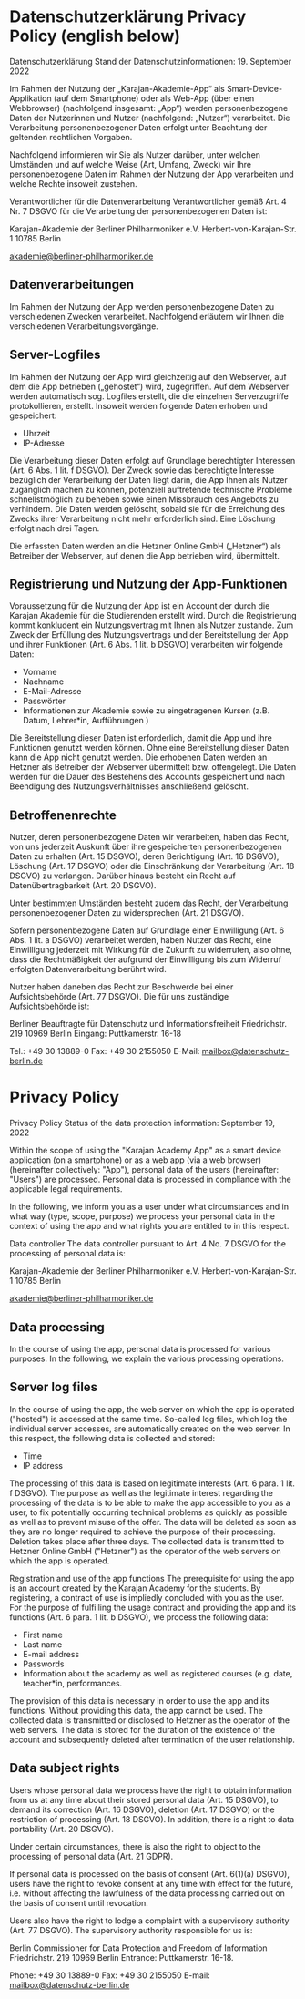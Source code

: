 # Datenschutzerklärung Privacy Policy (english below)

Datenschutzerklärung
Stand der Datenschutzinformationen: 19. September 2022

Im Rahmen der Nutzung der „Karajan-Akademie-App“ als Smart-Device-Applikation (auf dem Smartphone) oder als Web-App (über einen Webbrowser) (nachfolgend insgesamt: „App“) werden personenbezogene Daten der Nutzerinnen und Nutzer (nachfolgend: „Nutzer“) verarbeitet. Die Verarbeitung personenbezogener Daten erfolgt unter Beachtung der geltenden rechtlichen Vorgaben. 

Nachfolgend informieren wir Sie als Nutzer darüber, unter welchen Umständen und auf welche Weise (Art, Umfang, Zweck) wir Ihre personenbezogene Daten im Rahmen der Nutzung der App verarbeiten und welche Rechte insoweit zustehen. 

Verantwortlicher für die Datenverarbeitung
Verantwortlicher gemäß Art. 4 Nr. 7 DSGVO für die Verarbeitung der personenbezogenen Daten ist:

Karajan-Akademie der Berliner Philharmoniker e.V.
Herbert-von-Karajan-Str. 1
10785 Berlin

akademie@berliner-philharmoniker.de

## Datenverarbeitungen
Im Rahmen der Nutzung der App werden personenbezogene Daten zu verschiedenen Zwecken verarbeitet. Nachfolgend erläutern wir Ihnen die verschiedenen Verarbeitungsvorgänge.

## Server-Logfiles
Im Rahmen der Nutzung der App wird gleichzeitig auf den Webserver, auf dem die App betrieben („gehostet“) wird, zugegriffen. Auf dem Webserver werden automatisch sog. Logfiles erstellt, die die einzelnen Serverzugriffe protokollieren, erstellt. Insoweit werden folgende Daten erhoben und gespeichert:

- Uhrzeit
- IP-Adresse 

Die Verarbeitung dieser Daten erfolgt auf Grundlage berechtigter Interessen (Art. 6 Abs. 1 lit. f DSGVO). Der Zweck sowie das berechtigte Interesse bezüglich der Verarbeitung der Daten liegt darin, die App Ihnen als Nutzer zugänglich machen zu können, potenziell auftretende technische Probleme schnellstmöglich zu beheben sowie einen Missbrauch des Angebots zu verhindern. Die Daten werden gelöscht, sobald sie für die Erreichung des Zwecks ihrer Verarbeitung nicht mehr erforderlich sind. Eine Löschung erfolgt nach drei Tagen. 

Die erfassten Daten werden an die Hetzner Online GmbH („Hetzner“) als Betreiber der Webserver, auf denen die App betrieben wird, übermittelt. 

## Registrierung und Nutzung der App-Funktionen
Voraussetzung für die Nutzung der App ist ein Account der durch die Karajan Akademie für die Studierenden erstellt wird. Durch die Registrierung kommt konkludent ein Nutzungsvertrag mit Ihnen als Nutzer zustande. Zum Zweck der Erfüllung des Nutzungsvertrags und der Bereitstellung der App und ihrer Funktionen (Art. 6 Abs. 1 lit. b DSGVO) verarbeiten wir folgende Daten:

- Vorname
- Nachname
- E-Mail-Adresse
- Passwörter
- Informationen zur Akademie sowie zu eingetragenen Kursen (z.B. Datum, Lehrer*in, Aufführungen )

Die Bereitstellung dieser Daten ist erforderlich, damit die App und ihre Funktionen genutzt werden können. Ohne eine Bereitstellung dieser Daten kann die App nicht genutzt werden. Die erhobenen Daten werden an Hetzner als Betreiber der Webserver übermittelt bzw. offengelegt. Die Daten werden für die Dauer des Bestehens des Accounts gespeichert und nach Beendigung des Nutzungsverhältnisses anschließend gelöscht.


## Betroffenenrechte
Nutzer, deren personenbezogene Daten wir verarbeiten, haben das Recht, von uns jederzeit Auskunft über ihre gespeicherten personenbezogenen Daten zu erhalten (Art. 15 DSGVO), deren Berichtigung (Art. 16 DSGVO), Löschung (Art. 17 DSGVO) oder die Einschränkung der Verarbeitung (Art. 18 DSGVO) zu verlangen. Darüber hinaus besteht ein Recht auf Datenübertragbarkeit (Art. 20 DSGVO).

Unter bestimmten Umständen besteht zudem das Recht, der Verarbeitung personenbezogener Daten zu widersprechen (Art. 21 DSGVO). 

Sofern personenbezogene Daten auf Grundlage einer Einwilligung (Art. 6 Abs. 1 lit. a DSGVO) verarbeitet werden, haben Nutzer das Recht, eine Einwilligung jederzeit mit Wirkung für die Zukunft zu widerrufen, also ohne, dass die Rechtmäßigkeit der aufgrund der Einwilligung bis zum Widerruf erfolgten Datenverarbeitung berührt wird.

Nutzer haben daneben das Recht zur Beschwerde bei einer Aufsichtsbehörde (Art. 77 DSGVO). Die für uns zuständige Aufsichtsbehörde ist:

Berliner Beauftragte für Datenschutz und Informationsfreiheit
Friedrichstr. 219
10969 Berlin
Eingang: Puttkamerstr. 16-18

Tel.: +49 30 13889-0
Fax: +49 30 2155050
E-Mail: mailbox@datenschutz-berlin.de


# Privacy Policy 

Privacy Policy Status of the data protection information: September 19, 2022

Within the scope of using the "Karajan Academy App" as a smart device application (on a smartphone) or as a web app (via a web browser) (hereinafter collectively: "App"), personal data of the users (hereinafter: "Users") are processed. Personal data is processed in compliance with the applicable legal requirements.

In the following, we inform you as a user under what circumstances and in what way (type, scope, purpose) we process your personal data in the context of using the app and what rights you are entitled to in this respect.

Data controller The data controller pursuant to Art. 4 No. 7 DSGVO for the processing of personal data is:

Karajan-Akademie der Berliner Philharmoniker e.V. Herbert-von-Karajan-Str. 1 10785 Berlin

akademie@berliner-philharmoniker.de


## Data processing
In the course of using the app, personal data is processed for various purposes. In the following, we explain the various processing operations.

## Server log files
In the course of using the app, the web server on which the app is operated ("hosted") is accessed at the same time. So-called log files, which log the individual server accesses, are automatically created on the web server. In this respect, the following data is collected and stored:

- Time
- IP address 

The processing of this data is based on legitimate interests (Art. 6 para. 1 lit. f DSGVO). The purpose as well as the legitimate interest regarding the processing of the data is to be able to make the app accessible to you as a user, to fix potentially occurring technical problems as quickly as possible as well as to prevent misuse of the offer. The data will be deleted as soon as they are no longer required to achieve the purpose of their processing. Deletion takes place after three days.
The collected data is transmitted to Hetzner Online GmbH ("Hetzner") as the operator of the web servers on which the app is operated.

Registration and use of the app functions
The prerequisite for using the app is an account created by the Karajan Academy for the students. By registering, a contract of use is impliedly concluded with you as the user. For the purpose of fulfilling the usage contract and providing the app and its functions (Art. 6 para. 1 lit. b DSGVO), we process the following data:

- First name
- Last name
- E-mail address
- Passwords
- Information about the academy as well as registered courses (e.g. date, teacher*in, performances.

The provision of this data is necessary in order to use the app and its functions. Without providing this data, the app cannot be used. The collected data is transmitted or disclosed to Hetzner as the operator of the web servers. The data is stored for the duration of the existence of the account and subsequently deleted after termination of the user relationship.

##  Data subject rights
Users whose personal data we process have the right to obtain information from us at any time about their stored personal data (Art. 15 DSGVO), to demand its correction (Art. 16 DSGVO), deletion (Art. 17 DSGVO) or the restriction of processing (Art. 18 DSGVO). In addition, there is a right to data portability (Art. 20 DSGVO).

Under certain circumstances, there is also the right to object to the processing of personal data (Art. 21 GDPR).

If personal data is processed on the basis of consent (Art. 6(1)(a) DSGVO), users have the right to revoke consent at any time with effect for the future, i.e. without affecting the lawfulness of the data processing carried out on the basis of consent until revocation.

Users also have the right to lodge a complaint with a supervisory authority (Art. 77 DSGVO). The supervisory authority responsible for us is:

Berlin Commissioner for Data Protection and Freedom of Information Friedrichstr. 219 10969 Berlin Entrance: Puttkamerstr. 16-18.

Phone: +49 30 13889-0 Fax: +49 30 2155050 E-mail: mailbox@datenschutz-berlin.de
